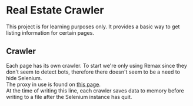 # Real Estate Crawler

This project is for learning purposes only. It provides a basic way to get listing information for certain pages.

## Crawler
Each page has its own crawler. To start we're only using Remax since they don't seem to detect bots, therefore there doesn't seem to be a need to hide Selenium.<br>
The proxy in use is found on [this page](https://free-proxy-list.net/).
<br>
At the time of writing this line, each crawler saves data to memory before writing to a file after the Selenium instance has quit.
